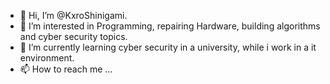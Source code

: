 - 👋 Hi, I’m @KxroShinigami.
- 👀 I’m interested in Programming, repairing Hardware, building algorithms and cyber security topics.
- 🌱 I’m currently learning cyber security in a university, while i work in a it environment.
- 📫 How to reach me ...
